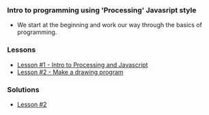 ### Intro to programming using 'Processing' Javasript style

- We start at the beginning and work our way through the basics of programming.

### Lessons

- [Lesson #1 - Intro to Processing and Javascript](https://drive.google.com/file/d/1AoSPXwgcssKQEYzeh56Vuh7Ov-uWMpAh/view?usp=sharing)
- [Lesson #2 - Make a drawing program](https://drive.google.com/file/d/1AmuWBPVx6BYgnwVYoOudmd-KHsAAodpF/view?usp=sharing)

### Solutions

 - [Lesson #2](https://stuff2oh.github.io/processing/2)
